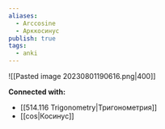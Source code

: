 ```yaml
---
aliases:
  - Arccosine
  - Арккосинус
publish: true
tags:
  - anki
---
```


![[Pasted image 20230801190616.png|400]]







**Connected with:**
- [[514.116 Trigonometry|Тригонометрия]]
- [[cos|Косинус]]

